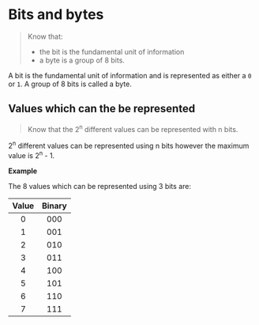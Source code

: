 # Bits and bytes

> Know that:
> * the bit is the fundamental unit of information
> * a byte is a group of 8 bits.

A bit is the fundamental unit of information and is represented as either a `0` or `1`. A group of 8 bits is called a byte.

## Values which can the be represented 

> Know that the 2<sup>n</sup>
> different values can be
> represented with n bits.

2<sup>n</sup> different values can be represented using n bits 
however the maximum value is 2<sup>n</sup> - 1.

**Example**

The 8 values which can be represented using 3 bits are:

| Value | Binary |
| :---: | :----: |
| 0 | 000 |
| 1 | 001 |
| 2 | 010 |
| 3 | 011 |
| 4 | 100 |
| 5 | 101 |
| 6 | 110 |
| 7 | 111 |
